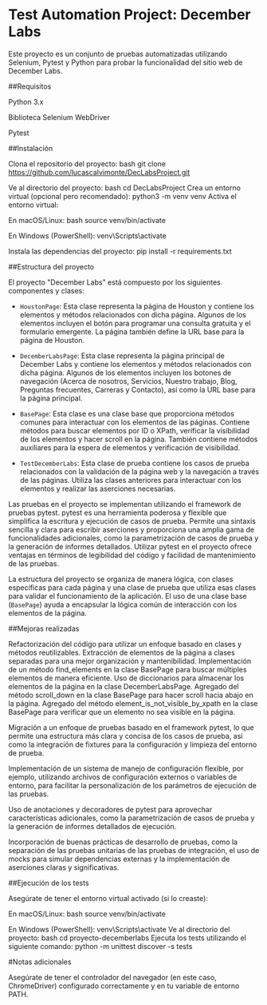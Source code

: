 # Test Automation Project: December Labs

Este proyecto es un conjunto de pruebas automatizadas utilizando Selenium, Pytest y Python para probar la funcionalidad del sitio web de December Labs.

##Requisitos

Python 3.x

Biblioteca Selenium WebDriver

Pytest

##Instalación

Clona el repositorio del proyecto:
bash
git clone https://github.com/lucascalvimonte/DecLabsProject.git

Ve al directorio del proyecto:
bash
cd DecLabsProject
Crea un entorno virtual (opcional pero recomendado):
python3 -m venv venv
Activa el entorno virtual:

En macOS/Linux:
bash
source venv/bin/activate

En Windows (PowerShell):
venv\Scripts\activate

Instala las dependencias del proyecto:
pip install -r requirements.txt

##Estructura del proyecto

El proyecto "December Labs" está compuesto por los siguientes componentes y clases:

- `HoustonPage`: Esta clase representa la página de Houston y contiene los elementos y métodos relacionados con dicha página. Algunos de los elementos incluyen el botón para programar una consulta gratuita y el formulario emergente. La página también define la URL base para la página de Houston.

- `DecemberLabsPage`: Esta clase representa la página principal de December Labs y contiene los elementos y métodos relacionados con dicha página. Algunos de los elementos incluyen los botones de navegación (Acerca de nosotros, Servicios, Nuestro trabajo, Blog, Preguntas frecuentes, Carreras y Contacto), así como la URL base para la página principal.

- `BasePage`: Esta clase es una clase base que proporciona métodos comunes para interactuar con los elementos de las páginas. Contiene métodos para buscar elementos por ID o XPath, verificar la visibilidad de los elementos y hacer scroll en la página. También contiene métodos auxiliares para la espera de elementos y verificación de visibilidad.

- `TestDecemberLabs`: Esta clase de prueba contiene los casos de prueba relacionados con la validación de la página web y la navegación a través de las páginas. Utiliza las clases anteriores para interactuar con los elementos y realizar las aserciones necesarias.


Las pruebas en el proyecto se implementan utilizando el framework de pruebas pytest. pytest es una herramienta poderosa y flexible que simplifica la escritura y ejecución de casos de prueba. Permite una sintaxis sencilla y clara para escribir aserciones y proporciona una amplia gama de funcionalidades adicionales, como la parametrización de casos de prueba y la generación de informes detallados. Utilizar pytest en el proyecto ofrece ventajas en términos de legibilidad del código y facilidad de mantenimiento de las pruebas.

La estructura del proyecto se organiza de manera lógica, con clases específicas para cada página y una clase de prueba que utiliza esas clases para validar el funcionamiento de la aplicación. El uso de una clase base (`BasePage`) ayuda a encapsular la lógica común de interacción con los elementos de la página.

##Mejoras realizadas

Refactorización del código para utilizar un enfoque basado en clases y métodos reutilizables.
Extracción de elementos de la página a clases separadas para una mejor organización y mantenibilidad.
Implementación de un método find_elements en la clase BasePage para buscar múltiples elementos de manera eficiente.
Uso de diccionarios para almacenar los elementos de la página en la clase DecemberLabsPage.
Agregado del método scroll_down en la clase BasePage para hacer scroll hacia abajo en la página.
Agregado del método element_is_not_visible_by_xpath en la clase BasePage para verificar que un elemento no sea visible en la página.

Migración a un enfoque de pruebas basado en el framework pytest, lo que permite una estructura más clara y concisa de los casos de prueba, así como la integración de fixtures para la configuración y limpieza del entorno de prueba.

Implementación de un sistema de manejo de configuración flexible, por ejemplo, utilizando archivos de configuración externos o variables de entorno, para facilitar la personalización de los parámetros de ejecución de las pruebas.

Uso de anotaciones y decoradores de pytest para aprovechar características adicionales, como la parametrización de casos de prueba y la generación de informes detallados de ejecución.

Incorporación de buenas prácticas de desarrollo de pruebas, como la separación de las pruebas unitarias de las pruebas de integración, el uso de mocks para simular dependencias externas y la implementación de aserciones claras y significativas.

##Ejecución de los tests

Asegúrate de tener el entorno virtual activado (si lo creaste):

En macOS/Linux:
bash
source venv/bin/activate

En Windows (PowerShell):
venv\Scripts\activate
Ve al directorio del proyecto:
bash
cd proyecto-decemberlabs
Ejecuta los tests utilizando el siguiente comando:
python -m unittest discover -s tests

#Notas adicionales

Asegúrate de tener el controlador del navegador (en este caso, ChromeDriver) configurado correctamente y en tu variable de entorno PATH.
